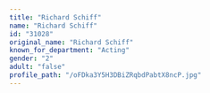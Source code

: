 ```yaml
---
title: "Richard Schiff"
name: "Richard Schiff"
id: "31028"
original_name: "Richard Schiff"
known_for_department: "Acting"
gender: "2"
adult: "false"
profile_path: "/oFDka3Y5H3DBiZRqbdPabtX8ncP.jpg"
---
```

